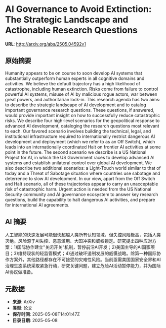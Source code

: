 # AI Governance to Avoid Extinction: The Strategic Landscape and Actionable Research Questions

**URL**: http://arxiv.org/abs/2505.04592v1

## 原始摘要

Humanity appears to be on course to soon develop AI systems that
substantially outperform human experts in all cognitive domains and activities.
We believe the default trajectory has a high likelihood of catastrophe,
including human extinction. Risks come from failure to control powerful AI
systems, misuse of AI by malicious rogue actors, war between great powers, and
authoritarian lock-in. This research agenda has two aims: to describe the
strategic landscape of AI development and to catalog important governance
research questions. These questions, if answered, would provide important
insight on how to successfully reduce catastrophic risks.
  We describe four high-level scenarios for the geopolitical response to
advanced AI development, cataloging the research questions most relevant to
each. Our favored scenario involves building the technical, legal, and
institutional infrastructure required to internationally restrict dangerous AI
development and deployment (which we refer to as an Off Switch), which leads
into an internationally coordinated Halt on frontier AI activities at some
point in the future. The second scenario we describe is a US National Project
for AI, in which the US Government races to develop advanced AI systems and
establish unilateral control over global AI development. We also describe two
additional scenarios: a Light-Touch world similar to that of today and a Threat
of Sabotage situation where countries use sabotage and deterrence to slow AI
development.
  In our view, apart from the Off Switch and Halt scenario, all of these
trajectories appear to carry an unacceptable risk of catastrophic harm. Urgent
action is needed from the US National Security community and AI governance
ecosystem to answer key research questions, build the capability to halt
dangerous AI activities, and prepare for international AI agreements.


## AI 摘要

人工智能的快速发展可能很快超越人类所有认知领域，但失控风险极高，包括人类灭绝。风险源于AI失控、恶意滥用、大国冲突和威权锁定。研究提出四种应对方案：1)国际协作建立"关闭开关"机制，暂停前沿AI开发；2)美国主导的AI国家项目；3)维持现状的轻监管模式；4)通过破坏遏制发展的威慑战略。除第一种国际协作方案外，其他路径都存在不可接受的灾难性风险。当前亟需美国国家安全界和AI治理生态系统采取紧急行动，研究关键问题，建立危险AI活动暂停能力，并为国际AI协议做准备。

## 元数据

- **来源**: ArXiv
- **类型**: 论文
- **保存时间**: 2025-05-08T14:01:47Z
- **目录日期**: 2025-05-08
